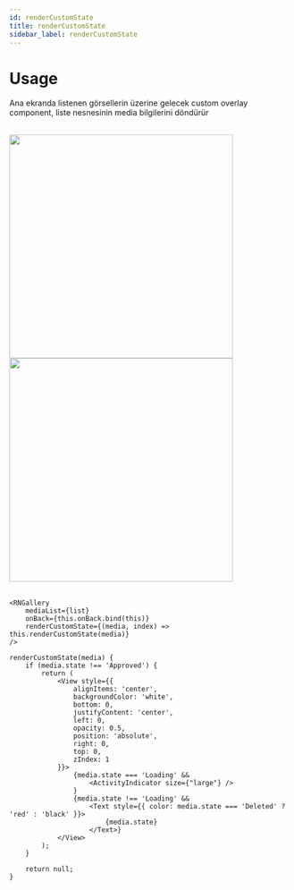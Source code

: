 ```yaml
---
id: renderCustomState
title: renderCustomState
sidebar_label: renderCustomState
---
```


# Usage
Ana ekranda listenen görsellerin üzerine gelecek custom overlay component, liste nesnesinin media bilgilerini döndürür

<br/>

<div class="img-container">
	<img src="../img/ios_renderCustomState.png" height="400"> <img src="../img/android_renderCustomState.png" height="400">
</div>

<br/>

```
<RNGallery
	mediaList={list}
	onBack={this.onBack.bind(this)}
	renderCustomState={(media, index) => this.renderCustomState(media)}
/>

renderCustomState(media) {
	if (media.state !== 'Approved') {
		return (
			<View style={{
				alignItems: 'center',
				backgroundColor: 'white',
				bottom: 0,
				justifyContent: 'center',
				left: 0,
				opacity: 0.5,
				position: 'absolute',
				right: 0,
				top: 0,
				zIndex: 1
			}}>
				{media.state === 'Loading' &&
					<ActivityIndicator size={"large"} />
				}
				{media.state !== 'Loading' &&
					<Text style={{ color: media.state === 'Deleted' ? 'red' : 'black' }}>
						{media.state}
					</Text>}
			</View>
		);
	}

	return null;
}

```
